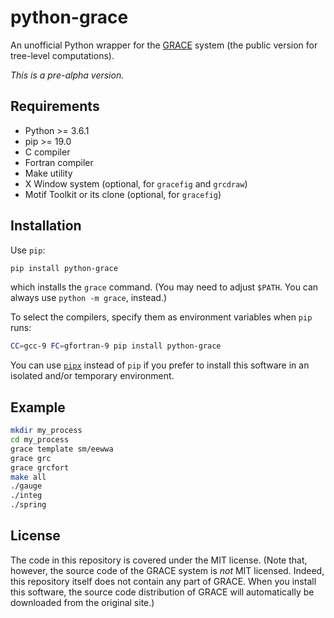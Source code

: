 python-grace
============

An unofficial Python wrapper for the [GRACE](https://minami-home.kek.jp/) system
(the public version for tree-level computations).

*This is a pre-alpha version.*


Requirements
------------

- Python >= 3.6.1
- pip >= 19.0
- C compiler
- Fortran compiler
- Make utility
- X Window system (optional, for `gracefig` and `grcdraw`)
- Motif Toolkit or its clone (optional, for `gracefig`)


Installation
------------

Use `pip`:
```sh
pip install python-grace
```
which installs the `grace` command.
(You may need to adjust `$PATH`.
You can always use `python -m grace`, instead.)

To select the compilers, specify them as environment variables when `pip` runs:
```sh
CC=gcc-9 FC=gfortran-9 pip install python-grace
```

You can use [`pipx`](https://pipxproject.github.io/pipx/) instead of `pip`
if you prefer to install this software in an isolated and/or temporary environment.


Example
-------

```sh
mkdir my_process
cd my_process
grace template sm/eewwa
grace grc
grace grcfort
make all
./gauge
./integ
./spring
```


License
-------

The code in this repository is covered under the MIT license.
(Note that, however, the source code of the GRACE system is *not* MIT licensed.
Indeed, this repository itself does not contain any part of GRACE.
When you install this software, the source code distribution of GRACE will
automatically be downloaded from the original site.)
